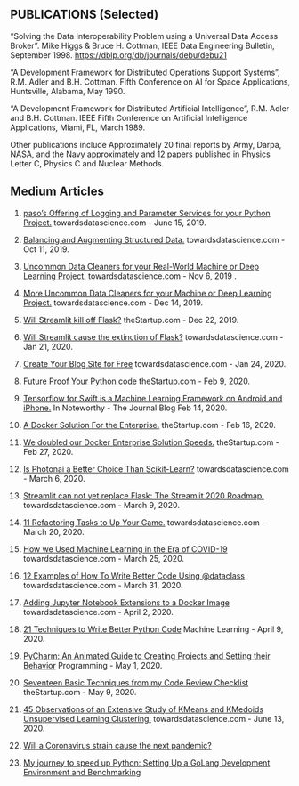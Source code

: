  ## PUBLICATIONS (Selected)

“Solving the Data Interoperability Problem using a Universal Data Access Broker”. Mike Higgs & Bruce H. Cottman, IEEE Data Engineering Bulletin, September 1998. https://dblp.org/db/journals/debu/debu21

“A Development Framework for Distributed Operations Support Systems”, R.M. Adler and B.H. Cottman. Fifth Conference on AI for Space Applications, Huntsville, Alabama, May 1990.

 “A Development Framework for Distributed Artificial Intelligence”, R.M. Adler and B.H. Cottman.  IEEE Fifth Conference on Artificial Intelligence Applications, Miami, FL, March 1989. 

Other publications include Approximately 20 final reports by Army, Darpa, NASA, and the Navy approximately and 12 papers published in Physics Letter C, Physics C and Nuclear Methods.


## Medium Articles

1. [paso’s Offering of Logging and Parameter Services for your Python Project.](https://medium.com/@dr.bruce.cottman/pasos-offering-of-logging-and-parameter-services-for-your-python-project-c3ae2fd6869a) towardsdatascience.com - June 15, 2019.

1. [Balancing and Augmenting Structured Data.](https://towardsdatascience.com/part-1-balancing-and-augmenting-structured-data-4ade0df38662) towardsdatascience.com - Oct 11, 2019.

1. [Uncommon Data Cleaners for your Real-World Machine or Deep Learning Project.](https://towardsdatascience.com/uncommon-data-cleaners-for-your-real-world-machine-or-deep-learning-project-f926d8ecb258) towardsdatascience.com - Nov 6, 2019 .

1. [More Uncommon Data Cleaners for your Machine or Deep Learning Project.](https://towardsdatascience.com/part-2-more-uncommon-data-cleaners-for-your-machine-or-deep-learning-project-b30f862b2d81) towardsdatascience.com - Dec 14, 2019.

1. [Will Streamlit kill off Flask?](https://medium.com/swlh/part-1-will-streamlit-kill-off-flask-5ecd75f879c8) theStartup.com - Dec 22, 2019.

1. [Will Streamlit cause the extinction of Flask?](https://towardsdatascience.com/part-2-will-streamlit-cause-the-extinction-of-flask-395d282296ed) towardsdatascience.com - Jan 21, 2020.

1. [Create Your Blog Site for Free](https://medium.com/@dr.bruce.cottman/create-your-free-blog-site-204a5e27f197) towardsdatascience.com - Jan 24, 2020.

1. [Future Proof Your Python code](https://medium.com/swlh/future-proof-your-python-code-20ef2b75e9f5) theStartup.com - Feb 9, 2020.

1. [Tensorflow for Swift is a Machine Learning Framework on Android and iPhone.](https://medium.com/@dr.bruce.cottman/tensorflow-for-swift-you-have-got-to-be-kidding-d8fc5c547430)
In Noteworthy - The Journal Blog Feb 14, 2020.
 
1. [A Docker Solution For the Enterprise.](https://medium.com/swlh/a-docker-solution-for-the-enterprise-7b5d2942b43a) theStartup.com - Feb 16, 2020.

1. [We doubled our Docker Enterprise Solution Speeds.](https://medium.com/me/stats/post/8e8ed6c28e11) theStartup.com - Feb 27, 2020.

1. [Is Photonai a Better Choice Than Scikit-Learn?](https://medium.com/me/stats/post/f33849423709) towardsdatascience.com - March 6, 2020.

1. [Streamlit can not yet replace Flask: The Streamlit 2020 Roadmap.](https://medium.com/@dr.bruce.cottman/streamlit-can-not-yet-replace-flask-the-streamlit-2020-roadmap-64840564acde) towardsdatascience.com - March 9, 2020.

1. [11 Refactoring Tasks to Up Your Game.](https://medium.com/@dr.bruce.cottman/11-refactoring-tasks-to-up-your-game-52c39bfe0183)  towardsdatascience.com - March 20, 2020.

1. [How we Used Machine Learning in the Era of COVID-19](https://medium.com/@dr.bruce.cottman/how-we-used-machine-learning-in-the-era-of-covid-19-c29ba64b07c5) towardsdatascience.com - March 25, 2020.

1. [12 Examples of How To Write Better Code Using @dataclass](https://towardsdatascience.com/12-examples-of-how-to-write-better-code-using-dataclass-d7c121ee0239) towardsdatascience.com - March 31, 2020.

1. [Adding Jupyter Notebook Extensions to a Docker Image](https://towardsdatascience.com/adding-jupyter-notebook-extensions-to-a-docker-image-851bc2601ca3) towardsdatascience.com - April 2, 2020.

1. [21 Techniques to Write Better Python Code](https://medium.com/@dr.bruce.cottman/21-techniques-to-write-better-python-code-3029f6562483) Machine Learning  - April 9, 2020.

1. [PyCharm: An Animated Guide to Creating Projects and Setting their Behavior](https://medium.com/@dr.bruce.cottman/pycharm-an-animated-guide-to-creating-projects-and-setting-their-behavior-696d69dbbb6) Programming  - May 1, 2020.

1. [Seventeen Basic Techniques from my Code Review Checklist](https://medium.com/@dr.bruce.cottman/seventeen-basic-techniques-from-my-code-review-checklist-8d5f0f7c4bbc) theStartup.com  - May 9, 2020.

1. [45 Observations of an Extensive Study of KMeans and KMedoids Unsupervised Learning Clustering.](https://towardsdatascience.com/45-observations-of-an-extensive-study-of-kmeans-and-kmedoids-unsupervised-learning-clustering-41da9b254712) towardsdatascience.com  - June 13, 2020.

1. [Will a Coronavirus strain cause the next pandemic?](https://medium.com/@dr.bruce.cottman/will-a-coronavirus-strain-cause-the-next-pandemic-a514c06ed188) 

1. [My journey to speed up Python: Setting Up a GoLang Development Environment and Benchmarking]()

